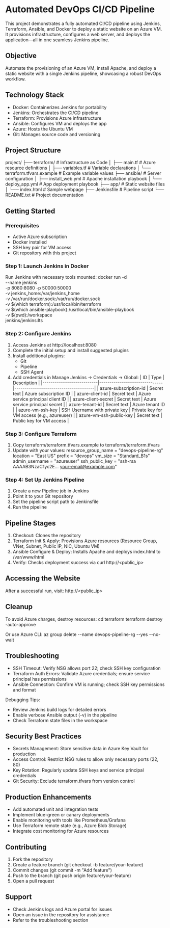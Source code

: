 # Automated DevOps CI/CD Pipeline

This project demonstrates a fully automated CI/CD pipeline using Jenkins, Terraform, Ansible, and Docker to deploy a static website on an Azure VM. It provisions infrastructure, configures a web server, and deploys the application—all in one seamless Jenkins pipeline.

## Objective
Automate the provisioning of an Azure VM, install Apache, and deploy a static website with a single Jenkins pipeline, showcasing a robust DevOps workflow.

## Technology Stack
- Docker: Containerizes Jenkins for portability
- Jenkins: Orchestrates the CI/CD pipeline
- Terraform: Provisions Azure infrastructure
- Ansible: Configures VM and deploys the app
- Azure: Hosts the Ubuntu VM
- Git: Manages source code and versioning

## Project Structure
project/
├── terraform/                    # Infrastructure as Code
│   ├── main.tf                 # Azure resource definitions
│   ├── variables.tf            # Variable declarations
│   └── terraform.tfvars.example # Example variable values
├── ansible/                      # Server configuration
│   ├── install_web.yml         # Apache installation playbook
│   └── deploy_app.yml          # App deployment playbook
├── app/                         # Static website files
│   └── index.html              # Sample webpage
├── Jenkinsfile                  # Pipeline script
└── README.txt                   # Project documentation

## Getting Started

### Prerequisites
- Active Azure subscription
- Docker installed
- SSH key pair for VM access
- Git repository with this project

### Step 1: Launch Jenkins in Docker
Run Jenkins with necessary tools mounted:
docker run -d \
  --name jenkins \
  -p 8080:8080 -p 50000:50000 \
  -v jenkins_home:/var/jenkins_home \
  -v /var/run/docker.sock:/var/run/docker.sock \
  -v $(which terraform):/usr/local/bin/terraform \
  -v $(which ansible-playbook):/usr/local/bin/ansible-playbook \
  -v $(pwd):/workspace \
  jenkins/jenkins:lts

### Step 2: Configure Jenkins
1. Access Jenkins at http://localhost:8080
2. Complete the initial setup and install suggested plugins
3. Install additional plugins:
   - Git
   - Pipeline
   - SSH Agent
4. Add credentials in Manage Jenkins → Credentials → Global:
   | ID                        | Type                          | Description                           |
   |---------------------------|-------------------------------|---------------------------------------|
   | azure-subscription-id     | Secret text                   | Azure subscription ID                 |
   | azure-client-id           | Secret text                   | Azure service principal client ID     |
   | azure-client-secret       | Secret text                   | Azure service principal secret        |
   | azure-tenant-id           | Secret text                   | Azure tenant ID                      |
   | azure-vm-ssh-key          | SSH Username with private key | Private key for VM access (e.g., azureuser) |
   | azure-vm-ssh-public-key   | Secret text                   | Public key for VM access             |

### Step 3: Configure Terraform
1. Copy terraform/terraform.tfvars.example to terraform/terraform.tfvars
2. Update with your values:
   resource_group_name = "devops-pipeline-rg"
   location           = "East US"
   prefix             = "devops"
   vm_size            = "Standard_B1s"
   admin_username     = "azureuser"
   ssh_public_key     = "ssh-rsa AAAAB3NzaC1yc2E... your-email@example.com"

### Step 4: Set Up Jenkins Pipeline
1. Create a new Pipeline job in Jenkins
2. Point it to your Git repository
3. Set the pipeline script path to Jenkinsfile
4. Run the pipeline

## Pipeline Stages
1. Checkout: Clones the repository
2. Terraform Init & Apply: Provisions Azure resources (Resource Group, VNet, Subnet, Public IP, NIC, Ubuntu VM)
3. Ansible Configure & Deploy: Installs Apache and deploys index.html to /var/www/html
4. Verify: Checks deployment success via curl http://<public_ip>

## Accessing the Website
After a successful run, visit:
http://<public_ip>

## Cleanup
To avoid Azure charges, destroy resources:
cd terraform
terraform destroy -auto-approve

Or use Azure CLI:
az group delete --name devops-pipeline-rg --yes --no-wait

## Troubleshooting
- SSH Timeout: Verify NSG allows port 22; check SSH key configuration
- Terraform Auth Errors: Validate Azure credentials; ensure service principal has permissions
- Ansible Connection: Confirm VM is running; check SSH key permissions and format

Debugging Tips:
- Review Jenkins build logs for detailed errors
- Enable verbose Ansible output (-v) in the pipeline
- Check Terraform state files in the workspace

## Security Best Practices
- Secrets Management: Store sensitive data in Azure Key Vault for production
- Access Control: Restrict NSG rules to allow only necessary ports (22, 80)
- Key Rotation: Regularly update SSH keys and service principal credentials
- Git Security: Exclude terraform.tfvars from version control

## Production Enhancements
- Add automated unit and integration tests
- Implement blue-green or canary deployments
- Enable monitoring with tools like Prometheus/Grafana
- Use Terraform remote state (e.g., Azure Blob Storage)
- Integrate cost monitoring for Azure resources

## Contributing
1. Fork the repository
2. Create a feature branch (git checkout -b feature/your-feature)
3. Commit changes (git commit -m "Add feature")
4. Push to the branch (git push origin feature/your-feature)
5. Open a pull request


## Support
- Check Jenkins logs and Azure portal for issues
- Open an issue in the repository for assistance
- Refer to the troubleshooting section
